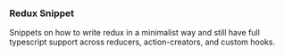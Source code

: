 ### Redux Snippet

Snippets on how to write redux in a minimalist way and still have full typescript support across reducers, action-creators, and custom hooks.
